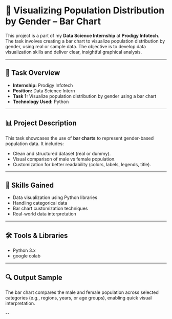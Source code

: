# 👥 Visualizing Population Distribution by Gender – Bar Chart

This project is a part of my **Data Science Internship** at **Prodigy Infotech**. The task involves creating a bar chart to visualize population distribution by gender, using real or sample data. The objective is to develop data visualization skills and deliver clear, insightful graphical analysis.

---

## 📌 Task Overview

- **Internship:** Prodigy Infotech  
- **Position:** Data Science Intern  
- **Task 1:** Visualize population distribution by gender using a bar chart  
- **Technology Used:** Python

---

## 📊 Project Description

This task showcases the use of **bar charts** to represent gender-based population data. It includes:

- Clean and structured dataset (real or dummy).
- Visual comparison of male vs female population.
- Customization for better readability (colors, labels, legends, title).

---

## 🧠 Skills Gained

- Data visualization using Python libraries  
- Handling categorical data  
- Bar chart customization techniques  
- Real-world data interpretation

---

## 🛠️ Tools & Libraries

- Python 3.x  
- google colab

---

## 🔍 Output Sample

The bar chart compares the male and female population across selected categories (e.g., regions, years, or age groups), enabling quick visual interpretation.

--
